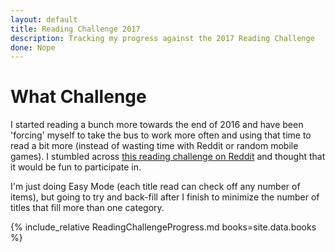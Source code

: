 ```yaml
---
layout: default
title: Reading Challenge 2017
description: Tracking my progress against the 2017 Reading Challenge
done: Nope
---
```


# What Challenge
I started reading a bunch more towards the end of 2016 and have been 'forcing' myself to take the bus to work more often and using that time to read a bit more (instead of wasting time with Reddit or random mobile games).  I stumbled across [this reading challenge on Reddit](https://www.reddit.com/r/books/comments/5iqd7j/a_2017_reading_challenge_to_keep_you_well_rounded/) and thought that it would be fun to participate in.

I'm just doing Easy Mode (each title read can check off any number of items), but going to try and back-fill after I finish to minimize the number of titles that fill more than one category.

{% include_relative ReadingChallengeProgress.md books=site.data.books %}
